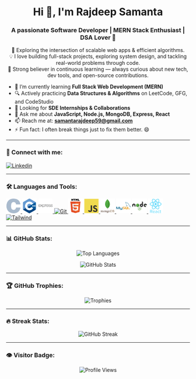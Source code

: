 <!-- Rajdeep Samanta - GitHub Profile README -->

<h1 align="center">Hi 👋, I'm Rajdeep Samanta</h1>
<h3 align="center">A passionate Software Developer | MERN Stack Enthusiast | DSA Lover 🚀</h3>

<p align="center">
  🔭 Exploring the intersection of scalable web apps & efficient algorithms.<br>
  💡 I love building full-stack projects, exploring system design, and tackling real-world problems through code.<br>
  🧠 Strong believer in continuous learning — always curious about new tech, dev tools, and open-source contributions.<br>
</p>

- 🌱 I’m currently learning **Full Stack Web Development (MERN)**
- 🔍 Actively practicing **Data Structures & Algorithms** on LeetCode, GFG, and CodeStudio
- 💼 Looking for **SDE Internships & Collaborations**
- 💬 Ask me about **JavaScript, Node.js, MongoDB, Express, React**
- 📫 Reach me at: **samantarajdeep59@gmail.com**
- ⚡ Fun fact: I often break things just to fix them better. 😄

---

### 🔗 Connect with me:

<p align="left">
<a href="https://linkedin.com/in/contact-rajdeep" target="blank">
  <img align="center" src="https://raw.githubusercontent.com/rahuldkjain/github-profile-readme-generator/master/src/images/icons/Social/linked-in-alt.svg" alt="Linkedin" height="30" width="40" />
</a>
</p>

---

### 🛠️ Languages and Tools:

<p align="left">
  <a href="https://www.cprogramming.com/" target="_blank" rel="noreferrer">
    <img src="https://raw.githubusercontent.com/devicons/devicon/master/icons/c/c-original.svg" alt="C" width="40" height="40"/>
  </a>
  <a href="https://www.w3schools.com/cpp/" target="_blank" rel="noreferrer">
    <img src="https://raw.githubusercontent.com/devicons/devicon/master/icons/cplusplus/cplusplus-original.svg" alt="C++" width="40" height="40"/>
  </a>
  <a href="https://expressjs.com" target="_blank" rel="noreferrer">
    <img src="https://raw.githubusercontent.com/devicons/devicon/master/icons/express/express-original-wordmark.svg" alt="Express" width="40" height="40"/>
  </a>
  <a href="https://git-scm.com/" target="_blank" rel="noreferrer">
    <img src="https://www.vectorlogo.zone/logos/git-scm/git-scm-icon.svg" alt="Git" width="40" height="40"/>
  </a>
  <a href="https://www.w3.org/html/" target="_blank" rel="noreferrer">
    <img src="https://raw.githubusercontent.com/devicons/devicon/master/icons/html5/html5-original-wordmark.svg" alt="HTML5" width="40" height="40"/>
  </a>
  <a href="https://developer.mozilla.org/en-US/docs/Web/JavaScript" target="_blank" rel="noreferrer">
    <img src="https://raw.githubusercontent.com/devicons/devicon/master/icons/javascript/javascript-original.svg" alt="JavaScript" width="40" height="40"/>
  </a>
  <a href="https://www.mongodb.com/" target="_blank" rel="noreferrer">
    <img src="https://raw.githubusercontent.com/devicons/devicon/master/icons/mongodb/mongodb-original-wordmark.svg" alt="MongoDB" width="40" height="40"/>
  </a>
  <a href="https://www.mysql.com/" target="_blank" rel="noreferrer">
    <img src="https://raw.githubusercontent.com/devicons/devicon/master/icons/mysql/mysql-original-wordmark.svg" alt="MySQL" width="40" height="40"/>
  </a>
  <a href="https://nodejs.org" target="_blank" rel="noreferrer">
    <img src="https://raw.githubusercontent.com/devicons/devicon/master/icons/nodejs/nodejs-original-wordmark.svg" alt="Node.js" width="40" height="40"/>
  </a>
  <a href="https://reactjs.org/" target="_blank" rel="noreferrer">
    <img src="https://raw.githubusercontent.com/devicons/devicon/master/icons/react/react-original-wordmark.svg" alt="React" width="40" height="40"/>
  </a>
  <a href="https://tailwindcss.com/" target="_blank" rel="noreferrer">
    <img src="https://www.vectorlogo.zone/logos/tailwindcss/tailwindcss-icon.svg" alt="Tailwind" width="40" height="40"/>
  </a>
</p>

---

### 📊 GitHub Stats:

<p align="center">
  <img src="https://github-readme-stats.vercel.app/api/top-langs?username=rajdeep-samanta59&show_icons=true&locale=en&layout=compact" alt="Top Languages" />
</p>

<p align="center">
  <img src="https://github-readme-stats.vercel.app/api?username=rajdeep-samanta59&show_icons=true&locale=en" alt="GitHub Stats" />
</p>

---

### 🏆 GitHub Trophies:

<p align="center">
  <img src="https://github-profile-trophy.vercel.app/?username=rajdeep-samanta59&theme=onedark" alt="Trophies" />
</p>

---

### 🔥 Streak Stats:

<p align="center">
  <img src="https://streak-stats.demolab.com?user=rajdeep-samanta59&theme=tokyonight&hide_border=true" alt="GitHub Streak" />
</p>

---

### 👁️ Visitor Badge:

<p align="center">
  <img src="https://komarev.com/ghpvc/?username=rajdeep-samanta59&label=Profile%20views&color=0e75b6&style=flat" alt="Profile Views" />
</p>
